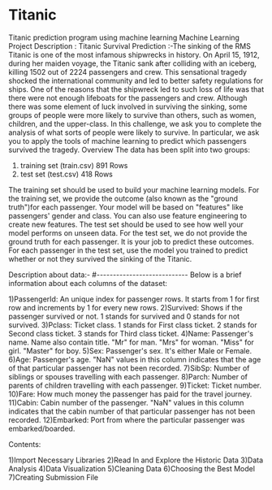 # Titanic
Titanic prediction program using machine learning
Machine Learning Project Description :
Titanic Survival Prediction :-The sinking of the RMS Titanic is one of
the most infamous shipwrecks in history.
On April 15, 1912, during her maiden voyage, the Titanic sank after
 colliding with an iceberg, killing 1502 out of 2224 passengers and crew.
This sensational tragedy shocked the international
community and led to better safety regulations for ships.
One of the reasons that the shipwreck led to such loss of life
was that there were not enough lifeboats for the passengers and crew.
Although there was some element of luck involved in surviving the sinking,
some groups of people were more likely to survive than others,
such as women, children, and the upper-class.
In this challenge, we ask you to complete the analysis of what sorts of
people were likely to survive.
In particular, we ask you to apply the tools of machine learning to predict
which passengers survived the tragedy.
Overview
The data has been split into two groups:
1) training set (train.csv)   891 Rows
2) test set (test.csv)        418 Rows

The training set should be used to build your machine learning models.
For the training set, we provide the outcome
(also known as the "ground truth")for each passenger.
Your model will be based on "features" like passengers' gender
 and class.
You can also use feature engineering to create new features.
The test set should be used to see how well your model performs on unseen data.
For the test set, we do not provide the ground truth for each passenger.
It is your job to predict these outcomes.
For each passenger in the test set, use the model you trained to
predict whether or not they
 survived the sinking of the Titanic.
 
Description about data:-
#----------------------------
Below is a brief information about each columns of the dataset:

1)PassengerId: An unique index for passenger rows. It starts from 1 for first row and increments by 1 for every new rows.
2)Survived: Shows if the passenger survived or not. 1 stands for survived and 0 stands for not survived.
3)Pclass: Ticket class. 1 stands for First class ticket. 2 stands for Second class ticket. 3 stands for Third class ticket.
4)Name: Passenger's name. Name also contain title. "Mr" for man. "Mrs" for woman. "Miss" for girl. "Master" for boy.
5)Sex: Passenger's sex. It's either Male or Female.
6)Age: Passenger's age. "NaN" values in this column indicates that the age of that particular passenger has not been recorded.
7)SibSp: Number of siblings or spouses travelling with each passenger.
8)Parch: Number of parents of children travelling with each passenger.
9)Ticket: Ticket number.
10)Fare: How much money the passenger has paid for the travel journey.
11)Cabin: Cabin number of the passenger. "NaN" values in this column indicates that the cabin number of that particular passenger has not been recorded.
12)Embarked: Port from where the particular passenger was embarked/boarded.

Contents:

1)Import Necessary Libraries
2)Read In and Explore the Historic Data
3)Data Analysis
4)Data Visualization
5)Cleaning Data
6)Choosing the Best Model
7)Creating Submission File
